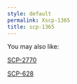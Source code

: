 ```yaml
---
style: default
permalink: Xscp-1365
title: scp-1365
---
```

You may also like:

[SCP-2770](http://scp-wiki.net/scp-2770)

[SCP-628](http://scp-wiki.net/scp-628)
